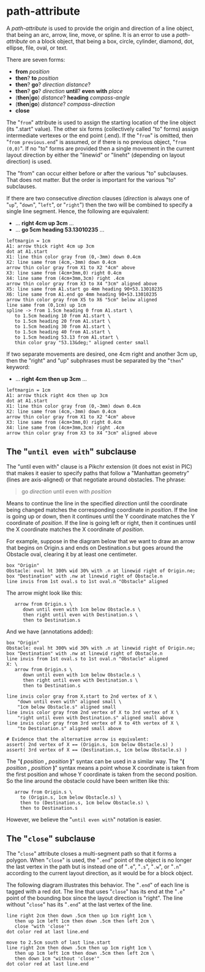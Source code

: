 # path-attribute

A *path-attribute* is used to provide the origin and direction of a line
object, that being an arc, arrow, line, move, or spline.  It is an error
to use a *path-attribute* on a block object, that being a box, circle,
cylinder, diamond, dot, ellipse, file, oval, or text.

There are seven forms:

  *  **from** *position*
  *  **then**? **to** *position*
  *  **then**? **go**? *direction* *distance*?
  *  **then**? **go**? *direction* **until**? **even with** *place*
  *  (**then**|**go**) *distance*? **heading** *compass-angle*
  *  (**then**|**go**) *distance*? *compass-direction*
  *  **close**

The "`from`" attribute is used to assign the starting location
of the line object (its ".start" value).  The other six forms
(collectively called "to" forms) assign
intermediate vertexes or the end point (.end).   If the "`from`"
is omitted, then "`from previous.end`" is assumed, or if there
is no previous object, "`from (0,0)`".   If no "to" forms are
provided then a single movement in the current layout direction
by either the "linewid" or "lineht" (depending on layout direction)
is used.

The "from" can occur
either before or after the various "to" subclauses.  That does not
matter.  But the order is important for the various "to" subclauses.

If there are two consecutive *direction* clauses (*direction* is
always one of "`up`", "`down`", "`left`", or "`right`") then
the two will be combined to specify a single line segment.
Hence, the following are equivalent:


  *  ... **right 4cm up 3cm** ...
  *  ... **go 5cm heading 53.13010235** ...

~~~ pikchr
leftmargin = 1cm
A1: arrow thick right 4cm up 3cm
dot at A1.start
X1: line thin color gray from (0,-3mm) down 0.4cm
X2: line same from (4cm,-3mm) down 0.4cm
arrow thin color gray from X1 to X2 "4cm" above
X3: line same from (4cm+3mm,0) right 0.4cm
X4: line same from (4cm+3mm,3cm) right .4cm
arrow thin color gray from X3 to X4 "3cm" aligned above
X5: line same from A1.start go 4mm heading 90+53.13010235
X6: line same from A1.end go 4mm heading 90+53.13010235
arrow thin color gray from X5 to X6 "5cm" below aligned
line same from (0,1cm) up 1cm
spline -> from 1.5cm heading 0 from A1.start \
   to 1.5cm heading 10 from A1.start \
   to 1.5cm heading 20 from A1.start \
   to 1.5cm heading 30 from A1.start \
   to 1.5cm heading 40 from A1.start \
   to 1.5cm heading 53.13 from A1.start \
   thin color gray "53.13&deg;" aligned center small
~~~

If two separate movements are desired, one 4cm right and another 3cm up,
then the "right" and "up" subphrases must be separated by the "`then`" keyword:

  *  ... **right 4cm then up 3cm** ...

~~~ pikchr
leftmargin = 1cm
A1: arrow thick right 4cm then up 3cm
dot at A1.start
X1: line thin color gray from (0,-3mm) down 0.4cm
X2: line same from (4cm,-3mm) down 0.4cm
arrow thin color gray from X1 to X2 "4cm" above
X3: line same from (4cm+3mm,0) right 0.4cm
X4: line same from (4cm+3mm,3cm) right .4cm
arrow thin color gray from X3 to X4 "3cm" aligned above
~~~

## The "`until even with`" subclause

The "until even with" clause is a Pikchr extension (it does not exist
in PIC) that makes it easier to specify paths that follow a
"Manhattan geometry" (lines are axis-aligned) or that negotiate around
obstacles.  The phrase:

>  go *direction* until even with *position*

Means to continue the line in the specified *direction* until the
coordinate being changed matches the corresponding coordinate in
*position*. If the line is going up or down, then it continues until
the Y coordinate matches the Y coordinate of *position*.  If the line
is going left or right, then it continues until
the X coordinate matches the X coordinate of *position*.

For example, suppose in the diagram below that we want to draw an arrow 
that begins on Origin.s and ends on Destination.s but goes around
the Obstacle oval, clearing it by at least one centimeter.

~~~ pikchr toggle
box "Origin"
Obstacle: oval ht 300% wid 30% with .n at linewid right of Origin.ne;
box "Destination" with .nw at linewid right of Obstacle.n
line invis from 1st oval.s to 1st oval.n "Obstacle" aligned
~~~

The arrow might look like this:

~~~
   arrow from Origin.s \
      down until even with 1cm below Obstacle.s \
      then right until even with Destination.s \
      then to Destination.s
~~~

And we have (annotations added):

~~~ pikchr toggle
box "Origin"
Obstacle: oval ht 300% wid 30% with .n at linewid right of Origin.ne;
box "Destination" with .nw at linewid right of Obstacle.n
line invis from 1st oval.s to 1st oval.n "Obstacle" aligned
X: \
   arrow from Origin.s \
      down until even with 1cm below Obstacle.s \
      then right until even with Destination.s \
      then to Destination.s

line invis color gray from X.start to 2nd vertex of X \
    "down until even with" aligned small \
    "1cm below Obstacle.s" aligned small
line invis color gray from 2nd vertex of X to 3rd vertex of X \
    "right until even with Destination.s" aligned small above
line invis color gray from 3rd vertex of X to 4th vertex of X \
    "to Destination.s" aligned small above

# Evidence that the alternative arrow is equivalent:
assert( 2nd vertex of X == (Origin.s, 1cm below Obstacle.s) )
assert( 3rd vertex of X == (Destination.s, 1cm below Obstacle.s) )
~~~

The "**(** *position* **,** *position* **)**" syntax can be used
in a similar way.  The "**(** *position* **,** *position* **)**"
syntax means a point whose X coordinate is taken from the first
position and whose Y coordinate is taken from the second position.
So the line around the obstacle could have been written like this:

~~~ 
   arrow from Origin.s \
     to (Origin.s, 1cm below Obstacle.s) \
     then to (Destination.s, 1cm below Obstacle.s) \
     then to Destination.s
~~~

However, we believe the "`until even with`" notation is easier.

## The "`close`" subclause

The "`close`" attribute closes a multi-segment path so that it
forms a polygon.  When "`close`" is used, the "`.end`" point of the
object is no longer the last vertex in the path but is instead
one of "`.e`", "`.s`", "`.w`", or "`.n`" according to the current
layout direction, as it would be for a block object.

The following diagram illustrates this behavior.  The "`.end`" of
each line is tagged with a red dot.  The line that uses "`close`"
has its end at the "`.e`" point of the bounding box since the
layout direction is "right".  The line without "`close`" has its
"`.end`" at the last vertex of the line.

~~~ pikchr toggle
line right 2cm then down .5cm then up 1cm right 1cm \
   then up 1cm left 1cm then down .5cm then left 2cm \
   close "with 'close'"
dot color red at last line.end

move to 2.5cm south of last line.start
line right 2cm then down .5cm then up 1cm right 1cm \
   then up 1cm left 1cm then down .5cm then left 2cm \
   then down 1cm "without 'close'"
dot color red at last line.end
~~~
